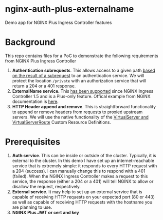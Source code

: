 # nginx-auth-plus-externalname
Demo app for NGINX Plus Ingress Controller features

# Background
This repo contains files for a PoC to demonstrate the following requirements from NGINX Plus Ingress Controller
1. **Authentication subrequests**. This allows access to a given path [based on the result of a subrequest](https://docs.nginx.com/nginx/admin-guide/security-controls/configuring-subrequest-authentication/) to an authentication service. We will protect the location ```/private``` with an authorization service that will return a 204 or a 401 response.
2. **ExternalName service**. This [has been supported](https://www.nginx.com/blog/announcing-nginx-ingress-controller-for-kubernetes-release-1-5-0/#ExternalName) since NGINX Ingress Controller 1.5 and is a Plus-only feature. Offical example from NGINX documentation is [here](https://github.com/nginxinc/kubernetes-ingress/tree/main/examples/custom-resources/externalname-services).
3. **HTTP Header append and remove**. This is straightforward functionality to append or remove headers from requests to proxied upstream servers. We will use the native functionality of the [VirtualServer and VirtualServerRoute](https://docs.nginx.com/nginx-ingress-controller/configuration/virtualserver-and-virtualserverroute-resources/) Custom Resource Definitions.

# Prerequisites
1. **Auth service**. This can be inside or outside of the cluster. Typically, it is external to the cluster. In this demo I have set up an internet-reachable service that is extremely simple: it responds to every HTTP request with a 204 (success). I can manually change this to respond with a 401 (failed). When the NGINX Ingress Controller makes a request to this service, the response (either a 204 or a 401) will tell NGINX to allow or disallow the request, respectively.
2. **External service**. It may help to set up an external service that is capable of receiving HTTP requests on your expected port (80 or 443) as well as capable of receiving HTTP requests with the hostname you are planning to use.
3. **NGINX Plus JWT or cert and key**
